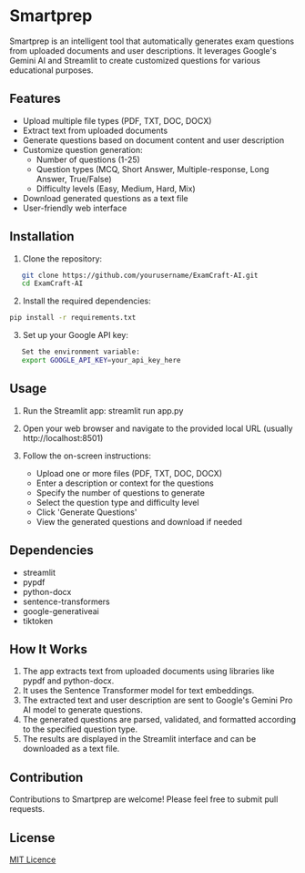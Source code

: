 

# Smartprep

Smartprep is an intelligent tool that automatically generates exam questions from uploaded documents and user descriptions. It leverages Google's Gemini AI and Streamlit to create customized questions for various educational purposes.

## Features

- Upload multiple file types (PDF, TXT, DOC, DOCX)
- Extract text from uploaded documents
- Generate questions based on document content and user description
- Customize question generation:
  - Number of questions (1-25)
  - Question types (MCQ, Short Answer, Multiple-response, Long Answer, True/False)
  - Difficulty levels (Easy, Medium, Hard, Mix)
- Download generated questions as a text file
- User-friendly web interface

## Installation

1. Clone the repository:
```bash
   git clone https://github.com/yourusername/ExamCraft-AI.git
   cd ExamCraft-AI
   ```

2. Install the required dependencies:
  ```bash 
  pip install -r requirements.txt
  ```
3. Set up your Google API key:
```bash
   Set the environment variable:
   export GOOGLE_API_KEY=your_api_key_here
```

## Usage

1. Run the Streamlit app:
   streamlit run app.py

2. Open your web browser and navigate to the provided local URL (usually http://localhost:8501)

3. Follow the on-screen instructions:
   - Upload one or more files (PDF, TXT, DOC, DOCX)
   - Enter a description or context for the questions
   - Specify the number of questions to generate
   - Select the question type and difficulty level
   - Click 'Generate Questions'
   - View the generated questions and download if needed

## Dependencies

- streamlit
- pypdf
- python-docx
- sentence-transformers
- google-generativeai
- tiktoken

## How It Works

1. The app extracts text from uploaded documents using libraries like pypdf and python-docx.
2. It uses the Sentence Transformer model for text embeddings.
3. The extracted text and user description are sent to Google's Gemini Pro AI model to generate questions.
4. The generated questions are parsed, validated, and formatted according to the specified question type.
5. The results are displayed in the Streamlit interface and can be downloaded as a text file.

## Contribution

Contributions to Smartprep are welcome! Please feel free to submit pull requests.

## License

[MIT Licence](MIT%20License)



